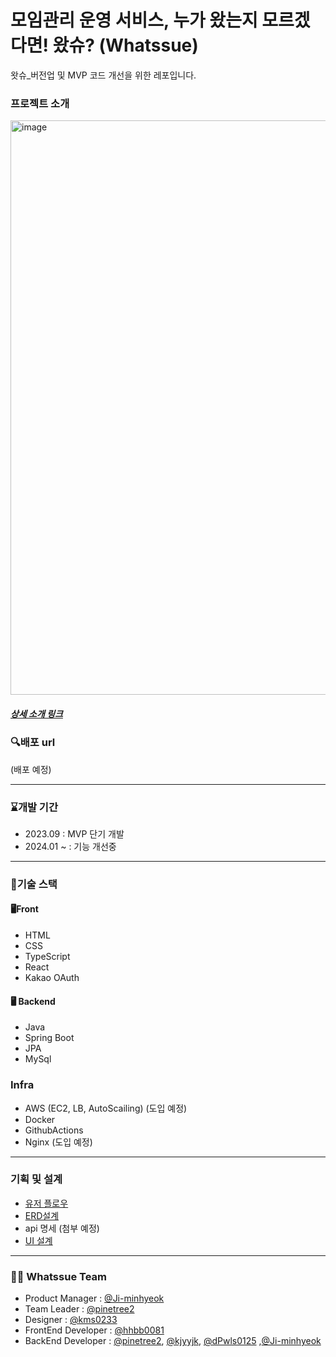 # 모임관리 운영 서비스, 누가 왔는지 모르겠다면! 왔슈? (Whatssue)
왓슈_버전업 및 MVP 코드 개선을 위한 레포입니다.
### 프로젝트 소개 
<img width="919" alt="image" src="https://github.com/Onion-City/Whatssue_BE_v2/assets/79689822/78e8f5e3-f2cb-4e41-a775-e4469ae20209">

##### [상세 소개 링크](https://notefolio.net/kms02336047/360251)

### 🔍배포 url
(배포 예정)

---

### ⌛개발 기간
- 2023.09 : MVP 단기 개발 
- 2024.01 ~ : 기능 개선중

---

### 🔧기술 스택
#### 🖥️Front
- HTML
- CSS
- TypeScript
- React
- Kakao OAuth 
#### 🖥️ Backend
- Java
- Spring Boot
- JPA
- MySql

### Infra 
- AWS (EC2, LB, AutoScailing) (도입 예정)
- Docker
- GithubActions
- Nginx (도입 예정)

---

###  기획 및 설계
- [유저 플로우](https://app.eraser.io/workspace/HQCZcSFCKQBPPZ1dQqqv?origin=share)
- [ERD설계](https://www.erdcloud.com/d/AWGmk3K42vFRxkEE3)
- api 명세 (첨부 예정)
- [UI 설계](https://www.figma.com/file/dmcv7zXS4A2nTHWgYsZlkd/%EC%99%93%EC%8A%88UI?type=design&node-id=0%3A1&mode=design&t=lf8Yx4lyhPAW1gIv-1)

---

### 👩‍💻 Whatssue Team
- Product Manager : [@Ji-minhyeok](https://github.com/Ji-minhyeok)
- Team Leader : [@pinetree2](https://github.com/pinetree2)
- Designer : [@kms0233](https://github.com/kms0233)
- FrontEnd Developer : [@hhbb0081](https://github.com/hhbb0081)
- BackEnd Developer : [@pinetree2](https://github.com/pinetree2), [@kjyyjk](https://github.com/kjyyjk), [@dPwls0125](https://github.com/dPwls0125) ,[@Ji-minhyeok](https://github.com/Ji-minhyeok)



